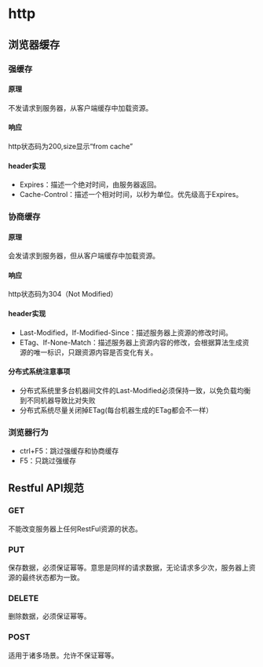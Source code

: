 # http

## 浏览器缓存

### 强缓存

#### 原理

不发请求到服务器，从客户端缓存中加载资源。

#### 响应

http状态码为200,size显示“from cache”

#### header实现

+ Expires：描述一个绝对时间，由服务器返回。
+ Cache-Control：描述一个相对时间，以秒为单位。优先级高于Expires。

### 协商缓存

#### 原理

会发请求到服务器，但从客户端缓存中加载资源。

#### 响应

http状态码为304（Not Modified）

#### header实现

+ Last-Modified，If-Modified-Since：描述服务器上资源的修改时间。
+ ETag、If-None-Match：描述服务器上资源内容的修改，会根据算法生成资源的唯一标识，只跟资源内容是否变化有关。

#### 分布式系统注意事项

+ 分布式系统里多台机器间文件的Last-Modified必须保持一致，以免负载均衡到不同机器导致比对失败
+ 分布式系统尽量关闭掉ETag(每台机器生成的ETag都会不一样）

### 浏览器行为

+ ctrl+F5：跳过强缓存和协商缓存
+ F5：只跳过强缓存

## Restful API规范

### GET

不能改变服务器上任何RestFul资源的状态。

### PUT

保存数据，必须保证幂等。意思是同样的请求数据，无论请求多少次，服务器上资源的最终状态都为一致。

### DELETE

删除数据，必须保证幂等。

### POST

适用于诸多场景。允许不保证幂等。
